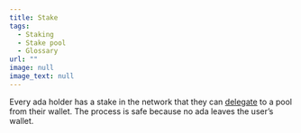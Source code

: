 ```yaml
---
title: Stake
tags:
  - Staking
  - Stake pool
  - Glossary
url: ""
image: null
image_text: null
---
```


Every ada holder has a stake in the network that they can [delegate](https://www.essentialcardano.io/glossary/delegation) to a pool from their wallet. The process is safe because no ada leaves the user’s wallet.
